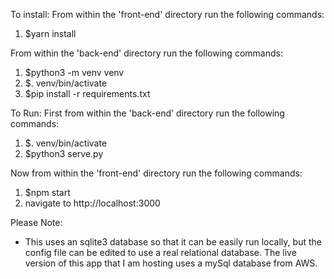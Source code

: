To install:
From within the 'front-end' directory run the following commands:

1. $yarn install

From within the 'back-end' directory run the following commands:

1. $python3 -m venv venv
2. $. venv/bin/activate
3. $pip install -r requirements.txt

To Run:
First from within the 'back-end' directory run the following commands:

1. $. venv/bin/activate
2. $python3 serve.py

Now from within the 'front-end' directory run the following commands:

1. $npm start
2. navigate to http://localhost:3000

Please Note:

- This uses an sqlite3 database so that it can be easily run locally, but the config file can be edited to use a real relational database. The live version of this app that I am hosting uses a mySql database from AWS.
